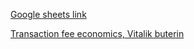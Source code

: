 [Google sheets link](https://docs.google.com/spreadsheets/d/1_py70Ic2u91VILJWCA7AMOXVZmmTv-zGo-LPr3PhDvM/edit?gid=14168604#gid=14168604)

[Transaction fee economics, Vitalik buterin](https://www.youtube.com/watch?v=7vuTtvshR34&t=2s)

